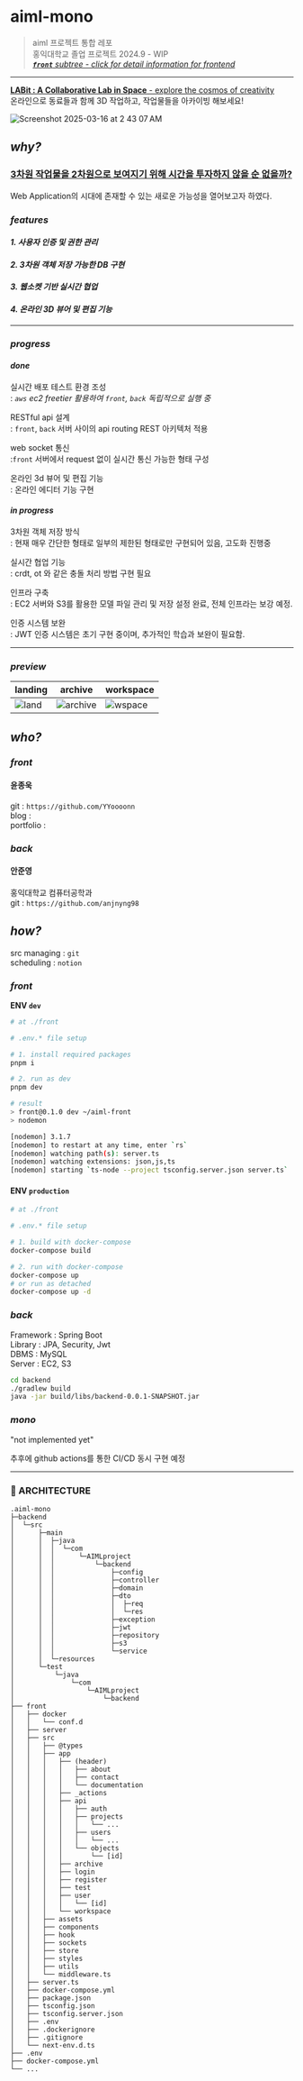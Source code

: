 # aiml-mono

> aiml 프로젝트 통합 레포\
> 홍익대학교 졸업 프로젝트 2024.9 - WIP\
> *[**`front`** subtree - click for detail information for frontend](https://github.com/YYoooonn/aiml-front)*

---

[**LABit : A Collaborative Lab in Space** - explore the cosmos of creativity](http://ec2-15-165-90-147.ap-northeast-2.compute.amazonaws.com/) \
온라인으로 동료들과 함께 3D 작업하고, 작업물들을 아카이빙 해보세요!

![Screenshot 2025-03-16 at 2 43 07 AM](https://github.com/user-attachments/assets/f8bdd1c3-c507-404a-beb5-d8704dc444d0)


## _why?_

### [3차원 작업물을 2차원으로 보여지기 위해 시간을 투자하지 않을 순 없을까?](https://velog.io/@yyoooonn/PRJT-LABit-%EA%B8%B0%ED%9A%8D)

Web Application의 시대에 존재할 수 있는 새로운 가능성을 열어보고자 하였다.

### _features_

#### _1. 사용자 인증 및 권한 관리_

#### _2. 3차원 객체 저장 가능한 DB 구현_
#### _3. 웹소켓 기반 실시간 협업_ 
#### _4. 온라인 3D 뷰어 및 편집 기능_

---

### _progress_

#### _done_

실시간 배포 테스트 환경 조성 \
:  _`aws` ec2 freetier 활용하여 `front`, `back` 독립적으로 실행 중_

RESTful api 설계 \
: `front`, `back` 서버 사이의 api routing REST 아키텍처 적용

web socket 통신 \
:`front` 서버에서 request 없이 실시간 통신 가능한 형태 구성

온라인 3d 뷰어 및 편집 기능 \
: 온라인 에디터 기능 구현

#### _in progress_

3차원 객체 저장 방식\
: 현재 매우 간단한 형태로 일부의 제한된 형태로만 구현되어 있음, 고도화 진행중

실시간 협업 기능\
: crdt, ot 와 같은 충돌 처리 방법 구현 필요

인프라 구축\
: EC2 서버와 S3를 활용한 모델 파일 관리 및 저장 설정 완료, 전체 인프라는 보강 예정.

인증 시스템 보완\
: JWT 인증 시스템은 초기 구현 중이며, 추가적인 학습과 보완이 필요함.

---

### _preview_

| landing | archive | workspace |
| -------- | ------- | ------- |
| ![land](https://github.com/user-attachments/assets/e80f4308-de9d-4af7-be8a-a6305b8f3fb0) | ![archive](https://github.com/user-attachments/assets/38c8cc99-70bb-4933-8058-a8a499e87306) | ![wspace](https://github.com/user-attachments/assets/848ebd1e-8440-492d-8a41-e6e9bd64ce94) |


## _who?_

### _front_


#### 윤종욱

git : `https://github.com/YYoooonn` \
blog : \
portfolio : 


### _back_

#### 안준영

홍익대학교 컴퓨터공학과 \
git : `https://github.com/anjnyng98`

<!-- 

### _design_

 -->

## _how?_

src managing : `git` \
scheduling : `notion`

### _front_

**ENV `dev`**

```bash
# at ./front

# .env.* file setup

# 1. install required packages
pnpm i

# 2. run as dev
pnpm dev

# result
> front@0.1.0 dev ~/aiml-front
> nodemon

[nodemon] 3.1.7
[nodemon] to restart at any time, enter `rs`
[nodemon] watching path(s): server.ts
[nodemon] watching extensions: json,js,ts
[nodemon] starting `ts-node --project tsconfig.server.json server.ts`

```


#### ENV `production`

```bash
# at ./front

# .env.* file setup

# 1. build with docker-compose
docker-compose build

# 2. run with docker-compose
docker-compose up
# or run as detached
docker-compose up -d
```



### _back_

Framework : Spring Boot \
Library : JPA, Security, Jwt \
DBMS : MySQL \
Server : EC2, S3

```bash
cd backend
./gradlew build
java -jar build/libs/backend-0.0.1-SNAPSHOT.jar
```

### _mono_

"not implemented yet"

추후에 github actions를 통한 CI/CD 동시 구현 예정

---

### 📌 ARCHITECTURE


```
.aiml-mono
├─backend
│  └─src
│      ├─main
│      │  ├─java
│      │  │  └─com
│      │  │      └─AIMLproject
│      │  │          └─backend
│      │  │              ├─config
│      │  │              ├─controller
│      │  │              ├─domain
│      │  │              ├─dto
│      │  │              │  ├─req
│      │  │              │  └─res
│      │  │              ├─exception
│      │  │              ├─jwt
│      │  │              ├─repository
│      │  │              ├─s3
│      │  │              └─service
│      │  └─resources
│      └─test
│          └─java
│              └─com
│                  └─AIMLproject
│                      └─backend
├── front
│   ├── docker
│   │   └── conf.d
│   ├── server
│   ├── src
│   │   ├── @types
│   │   ├── app
│   │   │   ├── (header)
│   │   │   │   ├── about
│   │   │   │   ├── contact
│   │   │   │   └── documentation
│   │   │   ├── _actions
│   │   │   ├── api
│   │   │   │   ├── auth
│   │   │   │   ├── projects
│   │   │   │   │   └── ...
│   │   │   │   ├── users
│   │   │   │   │   └── ...
│   │   │   │   └── objects
│   │   │   │       └── [id]
│   │   │   ├── archive
│   │   │   ├── login
│   │   │   ├── register
│   │   │   ├── test
│   │   │   ├── user
│   │   │   │   └── [id]
│   │   │   └── workspace
│   │   ├── assets
│   │   ├── components
│   │   ├── hook
│   │   ├── sockets
│   │   ├── store
│   │   ├── styles
│   │   ├── utils
│   │   └── middleware.ts
│   ├── server.ts
│   ├── docker-compose.yml
│   ├── package.json
│   ├── tsconfig.json
│   ├── tsconfig.server.json
│   ├── .env
│   ├── .dockerignore
│   ├── .gitignore
│   └── next-env.d.ts
├── .env
├── docker-compose.yml
└── ...
```


